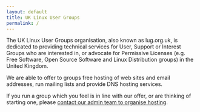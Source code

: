```yaml
---
layout: default
title: UK Linux User Groups
permalink: /
---
```

The UK Linux User Groups organisation, also known as lug.org.uk, is dedicated to providing technical services for User, Support or Interest Groups 
who are interested in, or advocate for Permissive Licenses (e.g. Free Software, Open Source Software and Linux Distribution groups) in the United Kingdom.

We are able to offer to groups free hosting of web sites and email addresses, run mailing lists and provide DNS hosting services.

If you run a group which you feel is in line with our offer, or are thinking of starting one, please [contact our admin team to organise hosting](mailto:admin@lug.org.uk).
